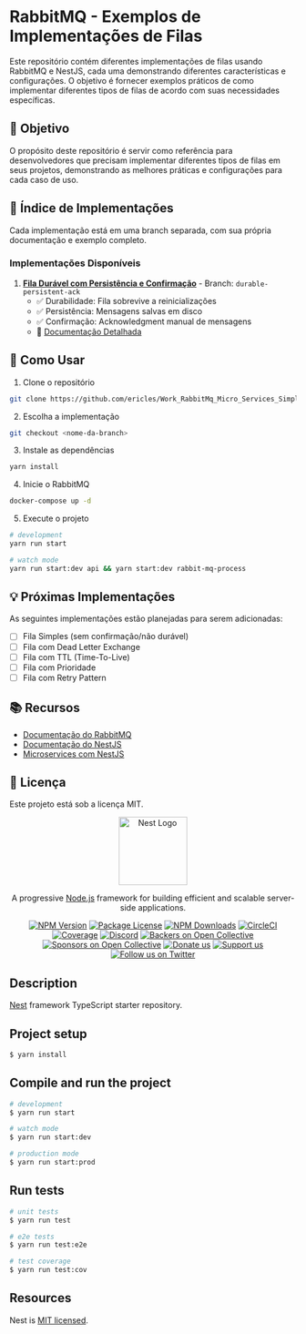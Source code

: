 # RabbitMQ - Exemplos de Implementações de Filas

Este repositório contém diferentes implementações de filas usando RabbitMQ e NestJS, cada uma demonstrando diferentes características e configurações. O objetivo é fornecer exemplos práticos de como implementar diferentes tipos de filas de acordo com suas necessidades específicas.

## 🎯 Objetivo

O propósito deste repositório é servir como referência para desenvolvedores que precisam implementar diferentes tipos de filas em seus projetos, demonstrando as melhores práticas e configurações para cada caso de uso.

## 📑 Índice de Implementações

Cada implementação está em uma branch separada, com sua própria documentação e exemplo completo.

### Implementações Disponíveis

1. **[Fila Durável com Persistência e Confirmação](https://github.com/ericles/Work_RabbitMq_Micro_Services_Simple_Queue/tree/durable-persistent-ack)** - Branch: `durable-persistent-ack`
   - ✅ Durabilidade: Fila sobrevive a reinicializações
   - ✅ Persistência: Mensagens salvas em disco
   - ✅ Confirmação: Acknowledgment manual de mensagens
   - 📝 [Documentação Detalhada](./QueueREADME.MD)

## 🚀 Como Usar

1. Clone o repositório
```bash
git clone https://github.com/ericles/Work_RabbitMq_Micro_Services_Simple_Queue.git
```

2. Escolha a implementação
```bash
git checkout <nome-da-branch>
```

3. Instale as dependências
```bash
yarn install
```

4. Inicie o RabbitMQ
```bash
docker-compose up -d
```

5. Execute o projeto
```bash
# development
yarn run start

# watch mode
yarn run start:dev api && yarn start:dev rabbit-mq-process
```

## 💡 Próximas Implementações

As seguintes implementações estão planejadas para serem adicionadas:

- [ ] Fila Simples (sem confirmação/não durável)
- [ ] Fila com Dead Letter Exchange
- [ ] Fila com TTL (Time-To-Live)
- [ ] Fila com Prioridade
- [ ] Fila com Retry Pattern

## 📚 Recursos

- [Documentação do RabbitMQ](https://www.rabbitmq.com/documentation.html)
- [Documentação do NestJS](https://docs.nestjs.com/)
- [Microservices com NestJS](https://docs.nestjs.com/microservices/rabbitmq)

## 📝 Licença

Este projeto está sob a licença MIT.

<p align="center">
  <a href="http://nestjs.com/" target="blank"><img src="https://nestjs.com/img/logo-small.svg" width="120" alt="Nest Logo" /></a>
</p>

[circleci-image]: https://img.shields.io/circleci/build/github/nestjs/nest/master?token=abc123def456
[circleci-url]: https://circleci.com/gh/nestjs/nest

  <p align="center">A progressive <a href="http://nodejs.org" target="_blank">Node.js</a> framework for building efficient and scalable server-side applications.</p>
    <p align="center">
<a href="https://www.npmjs.com/~nestjscore" target="_blank"><img src="https://img.shields.io/npm/v/@nestjs/core.svg" alt="NPM Version" /></a>
<a href="https://www.npmjs.com/~nestjscore" target="_blank"><img src="https://img.shields.io/npm/l/@nestjs/core.svg" alt="Package License" /></a>
<a href="https://www.npmjs.com/~nestjscore" target="_blank"><img src="https://img.shields.io/npm/dm/@nestjs/common.svg" alt="NPM Downloads" /></a>
<a href="https://circleci.com/gh/nestjs/nest" target="_blank"><img src="https://img.shields.io/circleci/build/github/nestjs/nest/master" alt="CircleCI" /></a>
<a href="https://coveralls.io/github/nestjs/nest?branch=master" target="_blank"><img src="https://coveralls.io/repos/github/nestjs/nest/badge.svg?branch=master#9" alt="Coverage" /></a>
<a href="https://discord.gg/G7Qnnhy" target="_blank"><img src="https://img.shields.io/badge/discord-online-brightgreen.svg" alt="Discord"/></a>
<a href="https://opencollective.com/nest#backer" target="_blank"><img src="https://opencollective.com/nest/backers/badge.svg" alt="Backers on Open Collective" /></a>
<a href="https://opencollective.com/nest#sponsor" target="_blank"><img src="https://opencollective.com/nest/sponsors/badge.svg" alt="Sponsors on Open Collective" /></a>
  <a href="https://paypal.me/kamilmysliwiec" target="_blank"><img src="https://img.shields.io/badge/Donate-PayPal-ff3f59.svg" alt="Donate us"/></a>
    <a href="https://opencollective.com/nest#sponsor"  target="_blank"><img src="https://img.shields.io/badge/Support%20us-Open%20Collective-41B883.svg" alt="Support us"></a>
  <a href="https://twitter.com/nestframework" target="_blank"><img src="https://img.shields.io/twitter/follow/nestframework.svg?style=social&label=Follow" alt="Follow us on Twitter"></a>
</p>
  <!--[![Backers on Open Collective](https://opencollective.com/nest/backers/badge.svg)](https://opencollective.com/nest#backer)
  [![Sponsors on Open Collective](https://opencollective.com/nest/sponsors/badge.svg)](https://opencollective.com/nest#sponsor)-->

## Description

[Nest](https://github.com/nestjs/nest) framework TypeScript starter repository.

## Project setup

```bash
$ yarn install
```

## Compile and run the project

```bash
# development
$ yarn run start

# watch mode
$ yarn run start:dev

# production mode
$ yarn run start:prod
```

## Run tests

```bash
# unit tests
$ yarn run test

# e2e tests
$ yarn run test:e2e

# test coverage
$ yarn run test:cov
```

## Resources

Nest is [MIT licensed](https://github.com/nestjs/nest/blob/master/LICENSE).
